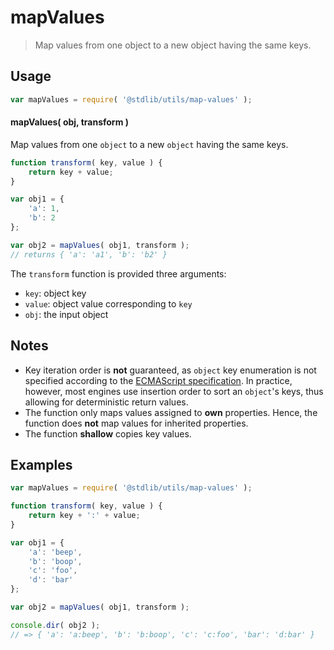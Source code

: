 # mapValues

> Map values from one object to a new object having the same keys.


<!-- Section to include introductory text. Make sure to keep an empty line after the intro `section` element and another before the `/section` close. -->

<section class="intro">

</section>

<!-- /.intro -->

<!-- Package usage documentation. -->

<section class="usage">

## Usage

``` javascript
var mapValues = require( '@stdlib/utils/map-values' );
```

#### mapValues( obj, transform )

Map values from one `object` to a new `object` having the same keys.

``` javascript
function transform( key, value ) {
    return key + value;
}

var obj1 = {
    'a': 1,
    'b': 2
};

var obj2 = mapValues( obj1, transform );
// returns { 'a': 'a1', 'b': 'b2' }
```

The `transform` function is provided three arguments:

* `key`: object key
* `value`: object value corresponding to `key`
* `obj`: the input object


</section>

<!-- /.usage -->

<!-- Package usage notes. Make sure to keep an empty line after the `section` element and another before the `/section` close. -->

<section class="notes">

## Notes

* Key iteration order is __not__ guaranteed, as `object` key enumeration is not specified according to the [ECMAScript specification][ecma-262]. In practice, however, most engines use insertion order to sort an `object`'s keys, thus allowing for deterministic return values.
* The function only maps values assigned to __own__ properties. Hence, the function does __not__ map values for inherited properties.
* The function __shallow__ copies key values.

</section>

<!-- /.notes -->

<!-- Package usage examples. -->

<section class="examples">

## Examples

``` javascript
var mapValues = require( '@stdlib/utils/map-values' );

function transform( key, value ) {
    return key + ':' + value;
}

var obj1 = {
    'a': 'beep',
    'b': 'boop',
    'c': 'foo',
    'd': 'bar'
};

var obj2 = mapValues( obj1, transform );

console.dir( obj2 );
// => { 'a': 'a:beep', 'b': 'b:boop', 'c': 'c:foo', 'bar': 'd:bar' }
```

</section>

<!-- /.examples -->

<!-- Section to include cited references. If references are included, add a horizontal rule *before* the section. Make sure to keep an empty line after the `section` element and another before the `/section` close. -->

<section class="references">

</section>

<!-- /.references -->

<!-- Section for all links. Make sure to keep an empty line after the `section` element and another before the `/section` close. -->

<section class="links">

[ecma-262]: http://www.ecma-international.org/ecma-262/5.1/#sec-12.6.4

</section>

<!-- /.links -->

